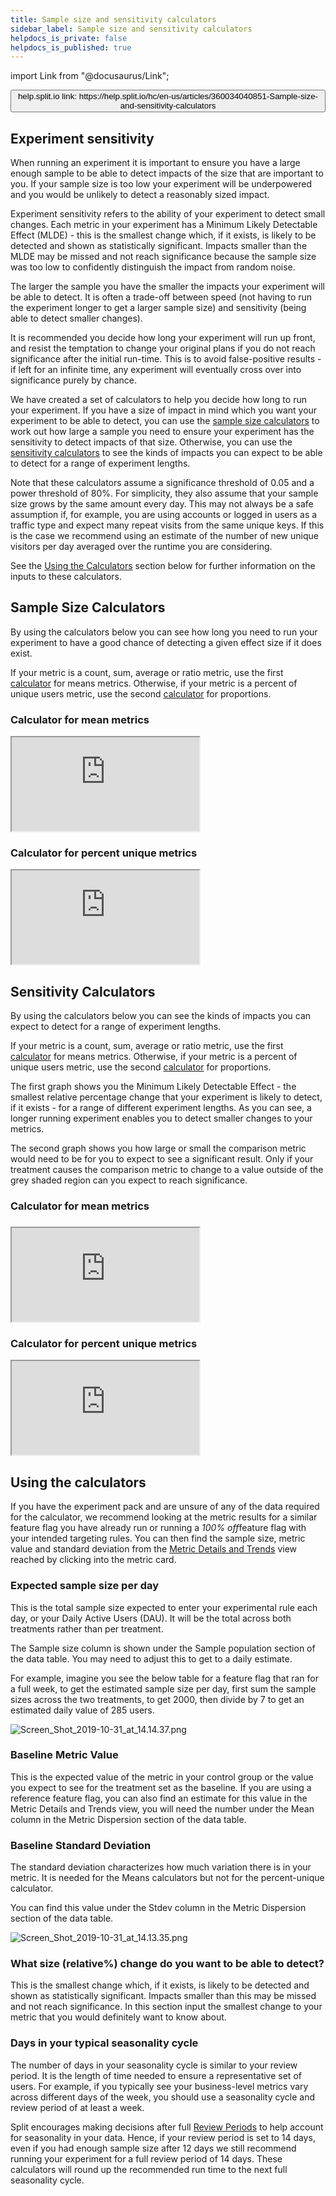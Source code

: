 ```yaml
---
title: Sample size and sensitivity calculators
sidebar_label: Sample size and sensitivity calculators
helpdocs_is_private: false
helpdocs_is_published: true
---
```


import Link from "@docusaurus/Link";

<p>
  <button style={{borderRadius:'8px', border:'1px', fontFamily:'Courier New', fontWeight:'800', textAlign:'left'}}> help.split.io link: https://help.split.io/hc/en-us/articles/360034040851-Sample-size-and-sensitivity-calculators </button>
</p>

## Experiment sensitivity

<p>
  When running an experiment it is important to ensure you have a large enough sample to be able to detect impacts of the size that are important to you. If your sample size is too low your experiment will be underpowered and you would be unlikely to detect a reasonably sized impact.
</p>
<p>
  Experiment sensitivity refers to the ability of your experiment to detect small changes. Each metric in your experiment has a Minimum Likely Detectable Effect (MLDE) - this is the smallest change which, if it exists, is likely to be detected and shown as statistically significant. Impacts smaller than the MLDE may be missed and not reach significance because the sample size was too low to confidently distinguish the impact from random noise.
</p>
<p>
  The larger the sample you have the smaller the impacts your experiment will be able to detect. It is often a trade-off between speed (not having to run the experiment longer to get a larger sample size) and sensitivity (being able to detect smaller changes).
</p>
<p>
  It is recommended you decide how long your experiment will run up front, and resist the temptation to change your original plans if you do not reach significance after the initial run-time. This is to avoid false-positive results - if left for an infinite time, any experiment will eventually cross over into significance purely by chance.
</p>
<p>
  We have created a set of calculators to help you decide how long to run your experiment. If you have a size of impact in mind which you want your experiment to be able to detect, you can use the <a href="#h_96364ca2-928c-46de-a4b7-5ebcf2c4ea52" target="_self">sample size calculators</a> to work out how large a sample you need to ensure your experiment has the sensitivity to detect impacts of that size. Otherwise, you can use the <a href="#h_ac56f9d9-2f8a-4967-a350-5730fe8e87b9" target="_self">sensitivity calculators</a> to see the kinds of impacts you can expect to be able to detect for a range of experiment lengths.
</p>
<p>
  Note that these calculators assume a significance threshold of 0.05 and a power
  threshold of 80%. For simplicity, they also assume that your sample size grows
  by the same amount every day. This may not always be a safe assumption if, for
  example, you are using accounts or logged in users as a traffic type and expect
  many repeat visits from the same unique keys. If this is the case we recommend
  using an estimate of the number of new unique visitors per day averaged over
  the runtime you are considering.
</p>
<p>
  See the
  <a href="#h_57c272cb-1dfd-4085-aa1c-368d89e34096" target="_self">Using the Calculators</a>
  section below for further information on the inputs to these calculators.
</p>

## Sample Size Calculators

<p>
  By using the calculators below you can see how long you need to run your experiment to have a good chance of detecting a given effect size if it does exist. 
</p>
<p>
  If your metric is a count, sum, average or ratio metric, use the first
  <a href="#h_9859c3c7-1c9c-44d1-980d-416359eebda6" target="_self">calculator</a>
  for means metrics. Otherwise, if your metric is a percent of unique users metric,
  use the second
  <a href="#h_c354a74b-975a-4cb9-9c39-20aa82927294" target="_self">calculator</a>
  for proportions.
</p>

### Calculator for mean metrics

<p>
  <iframe style={{width: '900px', height: '900px', border: 0, borderRadius: '4px', overflow: 'hidden'}} src="https://exp-calculators-means-9ecaf91e3a35.herokuapp.com/" sandbox="allow-modals allow-forms allow-popups allow-scripts allow-same-origin"></iframe>
</p>

### Calculator for percent unique metrics

<p>
  <iframe style={{width: '900px', height: '900px', border: 0, borderRadius: '4px', overflow: 'hidden'}} src="https://exp-calculators-proportions-00c422485fac.herokuapp.com/" sandbox="allow-modals allow-forms allow-popups allow-scripts allow-same-origin"></iframe>
</p>

## Sensitivity Calculators

<p>
  By using the calculators below you can see the kinds of impacts you can expect to detect for a range of experiment lengths.
</p>
<p>
  If your metric is a count, sum, average or ratio metric, use the first
  <a href="#h_79194d74-5629-4dde-a770-943c378b35d1" target="_self">calculator</a>
  for means metrics. Otherwise, if your metric is a percent of unique users metric,
  use the second
  <a href="#h_da37a5a5-5501-4067-9646-20814610c317" target="_self">calculator</a>
  for proportions.
</p>
<p>
  The first graph shows you the Minimum Likely Detectable Effect - the smallest
  relative percentage change that your experiment is likely to detect, if it exists
  - for a range of different experiment lengths. As you can see, a longer running
  experiment enables you to detect smaller changes to your metrics.
</p>
<p>
  The second graph shows you how large or small the comparison metric would need
  to be for you to expect to see a significant result. Only if your treatment causes
  the comparison metric to change to a value outside of the grey shaded region
  can you expect to reach significance.
</p>
<h3 id="h_79194d74-5629-4dde-a770-943c378b35d1">Calculator for mean metrics</h3>
<h3 id="h_01HYDZ3HPXHDENRX3WT1E4SRNP"></h3>
<p>
  <iframe style={{width: '1100px', height: '1100px', border: 0, borderRadius: '4px', overflow: 'hidden'}} src="https://csb-16kyv-2r8njoik3.now.sh/?codemirror=1" sandbox="allow-modals allow-forms allow-popups allow-scripts allow-same-origin"></iframe>
</p>

### Calculator for percent unique metrics

<p>
  <iframe style={{width: '1100px', height: '1100px', border: 0, borderRadius: '4px', overflow: 'hidden'}} src="https://csb-5kd7k-42pc8nrsq.now.sh/?codemirror=1" sandbox="allow-modals allow-forms allow-popups allow-scripts allow-same-origin"></iframe>
</p>

## Using the calculators

<p>
  If you have the experiment pack and are unsure of any of the data required for
  the calculator, we recommend looking at the metric results for a similar feature
  flag you have already run or running a <em>100% off</em>feature flag with
  your intended targeting rules. You can then find the sample size, metric value
  and standard deviation from the
  <a href="https://help.split.io/hc/en-us/articles/360025376251" target="_blank" rel="noopener">Metric Details and Trends</a>
  view reached by clicking into the metric card.
</p>

### Expected sample size per day

<p>
  This is the total sample size expected to enter your experimental rule each day,
  or your Daily Active Users (DAU). It will be the total across both treatments
  rather than per treatment.
</p>
<p>
  The Sample size column is shown under the Sample population section of the data
  table. You may need to adjust this to get to a daily estimate.
</p>
<p>
  For example, imagine you see the below table for a feature flag that ran for
  a full week, to get the estimated sample size per day, first sum the sample sizes
  across the two treatments, to get 2000, then divide by 7 to get an estimated
  daily value of 285 users.
</p>
<p>
  <img src="https://help.split.io/guide-media/01GW91D45YKE914DNKW6J1D9QD" alt="Screen_Shot_2019-10-31_at_14.14.37.png" />
</p>

### Baseline Metric Value

<p>
  This is the expected value of the metric in your control group or the value you
  expect to see for the treatment set as the baseline. If you are using a reference
  feature flag, you can also find an estimate for this value in the Metric Details
  and Trends view, you will need the number under the Mean column in the Metric
  Dispersion section of the data table.
</p>

### Baseline Standard Deviation

<p>
  The standard deviation characterizes how much variation there is in your metric.
  It is needed for the Means calculators but not for the percent-unique calculator.
</p>
<p>
  You can find this value under the Stdev column in the Metric Dispersion section
  of the data table.
</p>

<p>
  <img src="https://help.split.io/guide-media/01GW90AW66ZB6012VKRB4YFNPD" alt="Screen_Shot_2019-10-31_at_14.13.35.png" />
</p>

### What size (relative%) change do you want to be able to detect?

<p>
  This is the smallest change which, if it exists, is likely to be detected and
  shown as statistically significant. Impacts smaller than this may be missed and
  not reach significance. In this section input the smallest change to your metric
  that you would definitely want to know about.
</p>

### Days in your typical seasonality cycle

<p>
  The number of days in your seasonality cycle is similar to your review period.
  It is the length of time needed to ensure a representative set of users. For
  example, if you typically see your business-level metrics vary across different
  days of the week, you should use a seasonality cycle and review period of at
  least a week.
</p>
<p>
  Split encourages making decisions after full
  <a href="https://help.split.io/hc/en-us/articles/360020635912" target="_blank" rel="noopener">Review Periods</a>
  to help account for seasonality in your data. Hence, if your review period is
  set to 14 days, even if you had enough sample size after 12 days we still recommend
  running your experiment for a full review period of 14 days. These calculators
  will round up the recommended run time to the next full seasonality cycle.
</p>